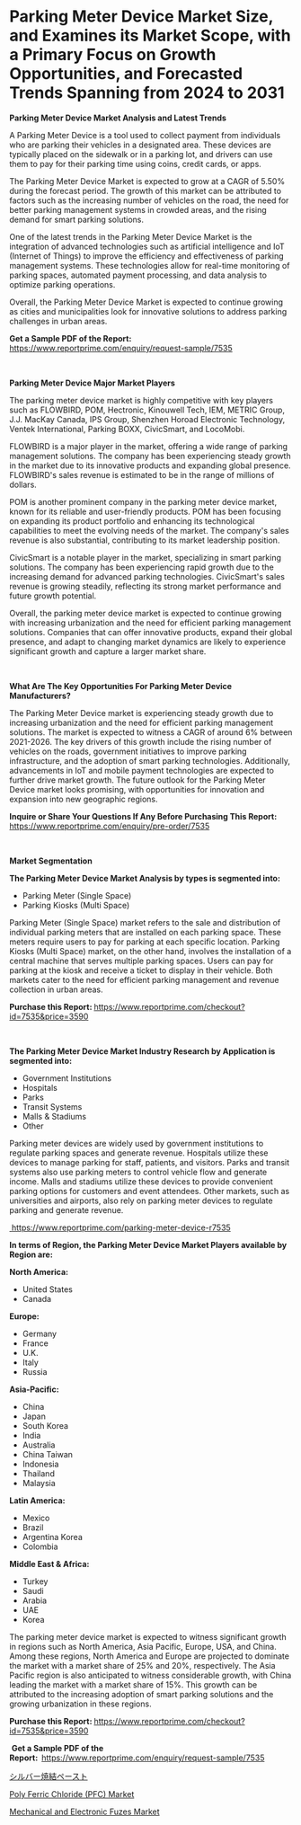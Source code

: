 <p><h1>Parking Meter Device Market Size, and Examines its Market Scope, with a Primary Focus on Growth Opportunities, and Forecasted Trends Spanning from 2024 to 2031</h1></p><p><strong>Parking Meter Device Market Analysis and Latest Trends</strong></p>
<p><p>A Parking Meter Device is a tool used to collect payment from individuals who are parking their vehicles in a designated area. These devices are typically placed on the sidewalk or in a parking lot, and drivers can use them to pay for their parking time using coins, credit cards, or apps.</p><p>The Parking Meter Device Market is expected to grow at a CAGR of 5.50% during the forecast period. The growth of this market can be attributed to factors such as the increasing number of vehicles on the road, the need for better parking management systems in crowded areas, and the rising demand for smart parking solutions. </p><p>One of the latest trends in the Parking Meter Device Market is the integration of advanced technologies such as artificial intelligence and IoT (Internet of Things) to improve the efficiency and effectiveness of parking management systems. These technologies allow for real-time monitoring of parking spaces, automated payment processing, and data analysis to optimize parking operations.</p><p>Overall, the Parking Meter Device Market is expected to continue growing as cities and municipalities look for innovative solutions to address parking challenges in urban areas.</p></p>
<p><strong>Get a Sample PDF of the Report:&nbsp;</strong> <a href="https://www.reportprime.com/enquiry/request-sample/7535">https://www.reportprime.com/enquiry/request-sample/7535</a></p>
<p>&nbsp;</p>
<p><strong>Parking Meter Device Major Market Players</strong></p>
<p><p>The parking meter device market is highly competitive with key players such as FLOWBIRD, POM, Hectronic, Kinouwell Tech, IEM, METRIC Group, J.J. MacKay Canada, IPS Group, Shenzhen Horoad Electronic Technology, Ventek International, Parking BOXX, CivicSmart, and LocoMobi.</p><p>FLOWBIRD is a major player in the market, offering a wide range of parking management solutions. The company has been experiencing steady growth in the market due to its innovative products and expanding global presence. FLOWBIRD's sales revenue is estimated to be in the range of millions of dollars.</p><p>POM is another prominent company in the parking meter device market, known for its reliable and user-friendly products. POM has been focusing on expanding its product portfolio and enhancing its technological capabilities to meet the evolving needs of the market. The company's sales revenue is also substantial, contributing to its market leadership position.</p><p>CivicSmart is a notable player in the market, specializing in smart parking solutions. The company has been experiencing rapid growth due to the increasing demand for advanced parking technologies. CivicSmart's sales revenue is growing steadily, reflecting its strong market performance and future growth potential.</p><p>Overall, the parking meter device market is expected to continue growing with increasing urbanization and the need for efficient parking management solutions. Companies that can offer innovative products, expand their global presence, and adapt to changing market dynamics are likely to experience significant growth and capture a larger market share.</p></p>
<p>&nbsp;</p>
<p><strong>What Are The Key Opportunities For Parking Meter Device Manufacturers?</strong></p>
<p><p>The Parking Meter Device market is experiencing steady growth due to increasing urbanization and the need for efficient parking management solutions. The market is expected to witness a CAGR of around 6% between 2021-2026. The key drivers of this growth include the rising number of vehicles on the roads, government initiatives to improve parking infrastructure, and the adoption of smart parking technologies. Additionally, advancements in IoT and mobile payment technologies are expected to further drive market growth. The future outlook for the Parking Meter Device market looks promising, with opportunities for innovation and expansion into new geographic regions.</p></p>
<p><strong>Inquire or Share Your Questions If Any Before Purchasing This Report:</strong> <a href="https://www.reportprime.com/enquiry/pre-order/7535">https://www.reportprime.com/enquiry/pre-order/7535</a></p>
<p>&nbsp;</p>
<p><strong>Market Segmentation</strong></p>
<p><strong>The Parking Meter Device Market Analysis by types is segmented into:</strong></p>
<p><ul><li>Parking Meter (Single Space)</li><li>Parking Kiosks (Multi Space)</li></ul></p>
<p><p>Parking Meter (Single Space) market refers to the sale and distribution of individual parking meters that are installed on each parking space. These meters require users to pay for parking at each specific location. Parking Kiosks (Multi Space) market, on the other hand, involves the installation of a central machine that serves multiple parking spaces. Users can pay for parking at the kiosk and receive a ticket to display in their vehicle. Both markets cater to the need for efficient parking management and revenue collection in urban areas.</p></p>
<p><strong>Purchase this Report:&nbsp;</strong><a href="https://www.reportprime.com/checkout?id=7535&price=3590">https://www.reportprime.com/checkout?id=7535&price=3590</a></p>
<p>&nbsp;</p>
<p><strong>The Parking Meter Device Market Industry Research by Application is segmented into:</strong></p>
<p><ul><li>Government Institutions</li><li>Hospitals</li><li>Parks</li><li>Transit Systems</li><li>Malls & Stadiums</li><li>Other</li></ul></p>
<p><p>Parking meter devices are widely used by government institutions to regulate parking spaces and generate revenue. Hospitals utilize these devices to manage parking for staff, patients, and visitors. Parks and transit systems also use parking meters to control vehicle flow and generate income. Malls and stadiums utilize these devices to provide convenient parking options for customers and event attendees. Other markets, such as universities and airports, also rely on parking meter devices to regulate parking and generate revenue.</p></p>
<p><a href="https://www.reportprime.com/parking-meter-device-r7535">&nbsp;https://www.reportprime.com/parking-meter-device-r7535</a></p>
<p><strong>In terms of Region, the Parking Meter Device Market Players available by Region are:</strong></p>
<p>
    <p> <strong> North America: </strong>
        <ul>
            <li>United States</li>
            <li>Canada</li>
        </ul>
        </p> 
    <p> <strong> Europe: </strong>
        <ul>
            <li>Germany</li>
            <li>France</li>
            <li>U.K.</li>
            <li>Italy</li>
            <li>Russia</li>
        </ul>
        </p> 
    <p> <strong> Asia-Pacific: </strong>
        <ul>
            <li>China</li>
            <li>Japan</li>
            <li>South Korea</li>
            <li>India</li>
            <li>Australia</li>
            <li>China Taiwan</li>
            <li>Indonesia</li>
            <li>Thailand</li>
            <li>Malaysia</li>
        </ul>
        </p> 
    <p> <strong> Latin America: </strong>
        <ul>
            <li>Mexico</li>
            <li>Brazil</li>
            <li>Argentina Korea</li>
            <li>Colombia</li>
        </ul>
        </p> 
    <p> <strong> Middle East & Africa: </strong>
        <ul>
            <li>Turkey</li>
            <li>Saudi</li>
            <li>Arabia</li>
            <li>UAE</li>
            <li>Korea</li>
        </ul>
    </p>
    </p>
<p><p>The parking meter device market is expected to witness significant growth in regions such as North America, Asia Pacific, Europe, USA, and China. Among these regions, North America and Europe are projected to dominate the market with a market share of 25% and 20%, respectively. The Asia Pacific region is also anticipated to witness considerable growth, with China leading the market with a market share of 15%. This growth can be attributed to the increasing adoption of smart parking solutions and the growing urbanization in these regions.</p></p>
<p><strong>Purchase this Report: </strong><a href="https://www.reportprime.com/checkout?id=7535&price=3590">https://www.reportprime.com/checkout?id=7535&price=3590</a></p>
<p>&nbsp;<strong>Get a Sample PDF of the Report:&nbsp;&nbsp;</strong><a href="https://www.reportprime.com/enquiry/request-sample/7535">https://www.reportprime.com/enquiry/request-sample/7535</a></p>
<p><strong></strong></p>
<p><p><a href="https://github.com/mreklxf44233/Market-Research-Report-List-1/blob/main/736104325012.md">シルバー焼結ペースト</a></p><p><a href="https://skillful-vermicelli-b89.notion.site/Poly-Ferric-Chloride-PFC-Market-Size-and-Market-Trends-Complete-Industry-Overview-2024-to-2031-041d550a13864bcb839028ed620509d9">Poly Ferric Chloride (PFC) Market</a></p><p><a href="https://github.com/CliffMedina6/Market-Research-Report-List-4/blob/main/mechanical-and-electronic-fuzes-market.md">Mechanical and Electronic Fuzes Market</a></p></p>